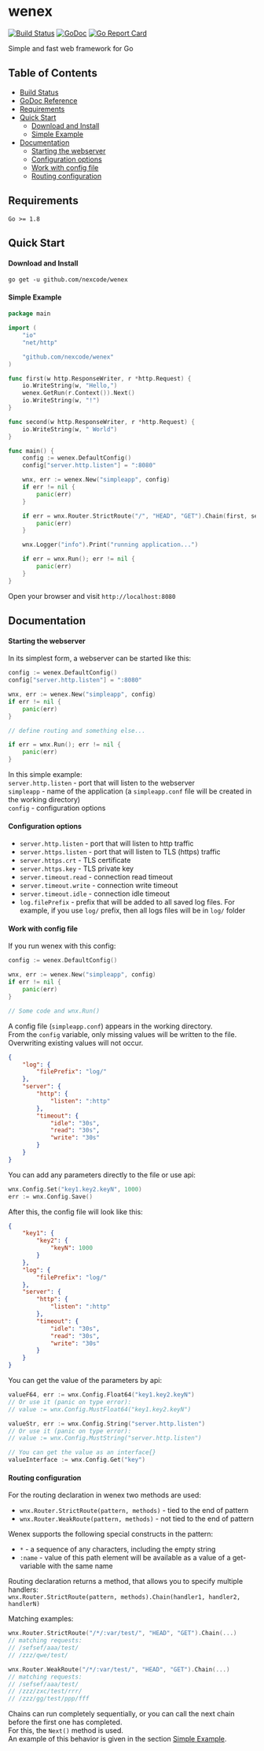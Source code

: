 # wenex

[![Build Status](https://api.travis-ci.com/nexcode/wenex.svg?branch=master)](https://travis-ci.com/nexcode/wenex)
[![GoDoc](https://godoc.org/github.com/nexcode/wenex?status.svg)](https://godoc.org/github.com/nexcode/wenex)
[![Go Report Card](https://goreportcard.com/badge/github.com/nexcode/wenex)](https://goreportcard.com/report/github.com/nexcode/wenex)

Simple and fast web framework for Go

## Table of Contents

* [Build Status](https://travis-ci.org/nexcode/wenex)
* [GoDoc Reference](https://godoc.org/github.com/nexcode/wenex)
* [Requirements](#requirements)
* [Quick Start](#quick-start)
  * [Download and Install](#download-and-install)
  * [Simple Example](#simple-example)
* [Documentation](#documentation)
  * [Starting the webserver](#starting-the-webserver)
  * [Configuration options](#configuration-options)
  * [Work with config file](#work-with-config-file)
  * [Routing configuration](#routing-configuration)

## Requirements

    Go >= 1.8

## Quick Start

#### Download and Install

    go get -u github.com/nexcode/wenex

#### Simple Example

```go
package main

import (
	"io"
	"net/http"

	"github.com/nexcode/wenex"
)

func first(w http.ResponseWriter, r *http.Request) {
	io.WriteString(w, "Hello,")
	wenex.GetRun(r.Context()).Next()
	io.WriteString(w, "!")
}

func second(w http.ResponseWriter, r *http.Request) {
	io.WriteString(w, " World")
}

func main() {
	config := wenex.DefaultConfig()
	config["server.http.listen"] = ":8080"

	wnx, err := wenex.New("simpleapp", config)
	if err != nil {
		panic(err)
	}

	if err = wnx.Router.StrictRoute("/", "HEAD", "GET").Chain(first, second); err != nil {
		panic(err)
	}

	wnx.Logger("info").Print("running application...")

	if err = wnx.Run(); err != nil {
		panic(err)
	}
}
```

Open your browser and visit `http://localhost:8080`

## Documentation

#### Starting the webserver

In its simplest form, a webserver can be started like this:

```go
config := wenex.DefaultConfig()
config["server.http.listen"] = ":8080"

wnx, err := wenex.New("simpleapp", config)
if err != nil {
	panic(err)
}

// define routing and something else...

if err = wnx.Run(); err != nil {
	panic(err)
}
```

In this simple example:  
`server.http.listen` - port that will listen to the webserver  
`simpleapp` - name of the application (a `simpleapp.conf` file will be created in the working directory)  
`config` - configuration options

#### Configuration options

* `server.http.listen` - port that will listen to http traffic
* `server.https.listen` - port that will listen to TLS (https) traffic
* `server.https.crt` - TLS certificate
* `server.https.key` - TLS private key
* `server.timeout.read` - connection read timeout
* `server.timeout.write` - connection write timeout
* `server.timeout.idle` - connection idle timeout
* `log.filePrefix` - prefix that will be added to all saved log files.
	For example, if you use `log/` prefix, then all logs files will be in `log/` folder

#### Work with config file

If you run wenex with this config:
```go
config := wenex.DefaultConfig()

wnx, err := wenex.New("simpleapp", config)
if err != nil {
	panic(err)
}

// Some code and wnx.Run()
```

A config file (`simpleapp.conf`) appears in the working directory.  
From the `config` variable, only missing values will be written to the file.  
Overwriting existing values will not occur.
```json
{
    "log": {
        "filePrefix": "log/"
    },
    "server": {
        "http": {
            "listen": ":http"
        },
        "timeout": {
            "idle": "30s",
            "read": "30s",
            "write": "30s"
        }
    }
}
```

You can add any parameters directly to the file or use api:
```go
wnx.Config.Set("key1.key2.keyN", 1000)
err := wnx.Config.Save()
```

After this, the config file will look like this:
```json
{
    "key1": {
        "key2": {
            "keyN": 1000
        }
    },
    "log": {
        "filePrefix": "log/"
    },
    "server": {
        "http": {
            "listen": ":http"
        },
        "timeout": {
            "idle": "30s",
            "read": "30s",
            "write": "30s"
        }
    }
}
```

You can get the value of the parameters by api:
```go
valueF64, err := wnx.Config.Float64("key1.key2.keyN")
// Or use it (panic on type error):
// value := wnx.Config.MustFloat64("key1.key2.keyN")

valueStr, err := wnx.Config.String("server.http.listen")
// Or use it (panic on type error):
// value := wnx.Config.MustString("server.http.listen")

// You can get the value as an interface{}
valueInterface := wnx.Config.Get("key")
```

#### Routing configuration

For the routing declaration in wenex two methods are used:
* `wnx.Router.StrictRoute(pattern, methods)` - tied to the end of pattern
* `wnx.Router.WeakRoute(pattern, methods)` - not tied to the end of pattern

Wenex supports the following special constructs in the pattern:
* `*` - a sequence of any characters, including the empty string
* `:name` - value of this path element will be available as a value of a get-variable with the same name

Routing declaration returns a method, that allows you to specify multiple handlers:  
`wnx.Router.StrictRoute(pattern, methods).Chain(handler1, handler2, handlerN)`

Matching examples:
```go
wnx.Router.StrictRoute("/*/:var/test/", "HEAD", "GET").Chain(...)
// matching requests:
// /sefsef/aaa/test/
// /zzz/qwe/test/

wnx.Router.WeakRoute("/*/:var/test/", "HEAD", "GET").Chain(...)
// matching requests:
// /sefsef/aaa/test/
// /zzz/zxc/test/rrr/
// /zzz/gg/test/ppp/fff
```

Chains can run completely sequentially, or you can call the next chain before the first one has completed.  
For this, the `Next()` method is used.  
An example of this behavior is given in the section [Simple Example](#simple-example).

